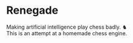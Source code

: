 # Renegade
Making artificial intelligence play chess badly. ♞  
This is an attempt at a homemade chess engine.
